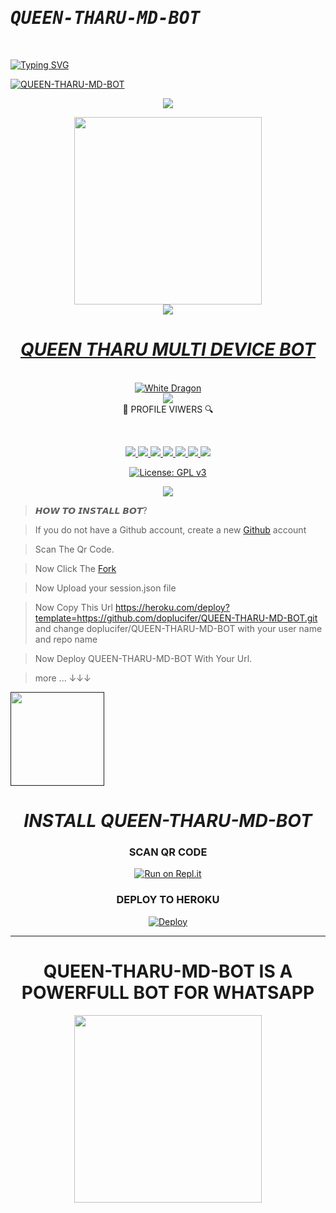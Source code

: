 # <b><tt><i>QUEEN-THARU-MD-BOT</i></b></tt>
<br>

[![Typing SVG](https://bit.ly/3aPnjLk)](https://git.io/typing-svg)
<br>

<a href="https://github.com/doplucifer">![QUEEN-THARU-MD-BOT](https://img.shields.io/badge/THARU%20Bot-OWNER-52b5f7?style=for-the-badge&logo=discord%20alexa&logowhite=white)
<div align="center"> 
<img src= "https://camo.githubusercontent.com/71b837571c48af3aa60a73dbc9d5936aa359d78efbfa8a6743cbbbc16b80ef4d/68747470733a2f2f63646e2e646973636f72646170702e636f6d2f6174746163686d656e74732f3830353930323039333930363630383138362f3830353931333937323533353539303932322f74656e6f722e676966"/>
</p>
<div align="center">
  <a href="https://www.youtube.com/channel/UCRt-7UDMMcfjunuZwZi481Q">
<img src="https://telegra.ph/file/158d25fde9583014dd5a0.jpg" width="300" height="300">
<div align="center">
<img src= "https://camo.githubusercontent.com/71b837571c48af3aa60a73dbc9d5936aa359d78efbfa8a6743cbbbc16b80ef4d/68747470733a2f2f63646e2e646973636f72646170702e636f6d2f6174746163686d656e74732f3830353930323039333930363630383138362f3830353931333937323533353539303932322f74656e6f722e676966"/>
</p>
 <h1><b><i>QUEEN THARU MULTI DEVICE BOT</i></b></h1>
  
<br>
<img title="White Dragon" src="https://img.shields.io/badge/☛ BUILD BY LUCIFER ☚-dqz/JulieMwol?color=black&style=for-the-badge&logo=github"></a>
<br><div algin="center"><img src=
      "https://profile-counter.glitch.me/doplucifer/count.svg" /><br> 🔎 PROFILE VIWERS 🔍</div>
<p align="center">
<br>
<div align="center">
<a href="https://github.com/doplucifer">
<img src="https://img.shields.io/static/v1?label=Developer&message=Lucifer%20&color=red&style=plastic">
<a href="http://wa.me//+94758512807"><img src="https://img.shields.io/badge/Owner-WhatsApp-green">
<a href="https://t.me/"><img src="https://img.shields.io/badge/Owner-Telegram-blue">
<a href="https://www.youtube.com/channel/UCRt-7UDMMcfjunuZwZi481Q"><img src="https://img.shields.io/badge/Owner-YouTube-yellow">
<a href="https://github.com/doplucifer/QUEEN-THARU-MD-BOT/issues?q=is%3Aopen+is%3Aissue"><img src="https://img.shields.io/github/issues/doplucifer/QUEEN-THARU-MD-BOT.svg">
<a href="https://github.com/doplucifer/QUEEN-THARU-MD-BOT/issues?q=is%3Aissue+is%3Aclosed"><img src="https://img.shields.io/github/issues-closed/doplucifer/QUEEN-THARU-MD-BOT.svg">
<a href="https://github.com/doplucifer/QUEEN-THARU-MD-BOT/edit/main/README.md"><img src="https://badge-size.herokuapp.com/doplucifer/QUEEN-THARU-MD-BOT/main/README.md">	

[![License: GPL v3](https://img.shields.io/badge/License-CCOv1-blue.svg)](https://www.gnu.org/licenses/cco-1.0)
  
<img src="https://github-readme-stats.vercel.app/api?username=doplucifer&theme=blue-green"> 

<div align="left">


> 𝙃𝙊𝙒 𝙏𝙊 𝙄𝙉𝙎𝙏𝘼𝙇𝙇 𝘽𝙊𝙏?

> If you do not have a Github account, create a new [Github](https://github.com/signup?ref_cta=Sign+up&ref_loc=header+logged+out&ref_page=%2F&source=header-home) account

> Scan The Qr Code.

> Now Click The [Fork](https://github.com/doplucifer/QUEEN-THARU-MD-BOT/fork)

> Now Upload your session.json file

> Now Copy This Url https://heroku.com/deploy?template=https://github.com/doplucifer/QUEEN-THARU-MD-BOT.git and change doplucifer/QUEEN-THARU-MD-BOT with your user name and repo name

> Now Deploy QUEEN-THARU-MD-BOT With Your Url.

> more ... ↓↓↓

<div align="left"><a href=""><img src="https://github.com/ravindu01manoj/ravindu01manoj/blob/main/sewqueenimg/yt.jpg" width="150" ></a></div>

<div align="center">

<h1><b><i>INSTALL QUEEN-THARU-MD-BOT</i></b></h1>
  
### SCAN QR CODE
[![Run on Repl.it](https://repl.it/badge/github/quiec/whatsasena)](https://replit.com/@Shewon/SHEWON-MD-BOT?v=1?outputonly=1&lite=1)

### <b>DEPLOY TO HEROKU</b>
[![Deploy](https://www.herokucdn.com/deploy/button.svg)](https://heroku.com)
</div>

<div align="center">


----
<div align="center"><h1> QUEEN-THARU-MD-BOT IS A POWERFULL BOT FOR WHATSAPP </h1><a href="https://github.com/doplucifer"><img src="https://i.ibb.co/QQQK9sG/20220810-222227.png" width="300"></a></div>  
